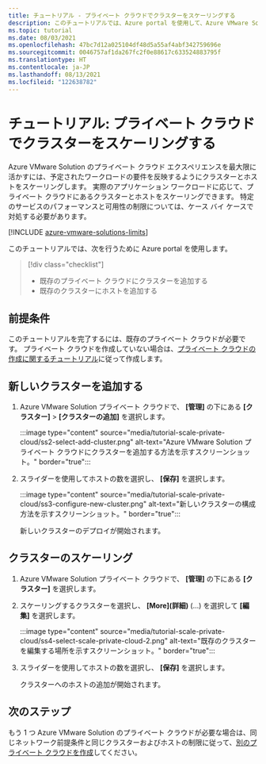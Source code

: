 ```yaml
---
title: チュートリアル - プライベート クラウドでクラスターをスケーリングする
description: このチュートリアルでは、Azure portal を使用して、Azure VMware Solution のプライベート クラウドをスケーリングします。
ms.topic: tutorial
ms.date: 08/03/2021
ms.openlocfilehash: 47bc7d12a025104df48d5a55af4abf342759696e
ms.sourcegitcommit: 0046757af1da267fc2f0e88617c633524883795f
ms.translationtype: HT
ms.contentlocale: ja-JP
ms.lasthandoff: 08/13/2021
ms.locfileid: "122638782"
---
```

# <a name="tutorial-scale-clusters-in-a-private-cloud"></a>チュートリアル: プライベート クラウドでクラスターをスケーリングする

Azure VMware Solution のプライベート クラウド エクスペリエンスを最大限に活かすには、予定されたワークロードの要件を反映するようにクラスターとホストをスケーリングします。 実際のアプリケーション ワークロードに応じて、プライベート クラウドにあるクラスターとホストをスケーリングできます。  特定のサービスのパフォーマンスと可用性の制限については、ケース バイ ケースで対処する必要があります。 

[!INCLUDE [azure-vmware-solutions-limits](includes/azure-vmware-solutions-limits.md)]

このチュートリアルでは、次を行うために Azure portal を使用します。

> [!div class="checklist"]
> * 既存のプライベート クラウドにクラスターを追加する
> * 既存のクラスターにホストを追加する

## <a name="prerequisites"></a>前提条件

このチュートリアルを完了するには、既存のプライベート クラウドが必要です。 プライベート クラウドを作成していない場合は、[プライベート クラウドの作成に関するチュートリアル](tutorial-create-private-cloud.md)に従って作成します。 

## <a name="add-a-new-cluster"></a>新しいクラスターを追加する

1. Azure VMware Solution プライベート クラウドで、 **[管理]** の下にある **[クラスター]**  >  **[クラスターの追加]** を選択します。

   :::image type="content" source="media/tutorial-scale-private-cloud/ss2-select-add-cluster.png" alt-text="Azure VMware Solution プライベート クラウドにクラスターを追加する方法を示すスクリーンショット。" border="true":::

1. スライダーを使用してホストの数を選択し、 **[保存]** を選択します。

   :::image type="content" source="media/tutorial-scale-private-cloud/ss3-configure-new-cluster.png" alt-text="新しいクラスターの構成方法を示すスクリーンショット。" border="true":::

   新しいクラスターのデプロイが開始されます。

## <a name="scale-a-cluster"></a>クラスターのスケーリング 

1. Azure VMware Solution プライベート クラウドで、 **[管理]** の下にある **[クラスター]** を選択します。

1. スケーリングするクラスターを選択し、 **[More]\(詳細\)** (...) を選択して **[編集]** を選択します。

   :::image type="content" source="media/tutorial-scale-private-cloud/ss4-select-scale-private-cloud-2.png" alt-text="既存のクラスターを編集する場所を示すスクリーンショット。" border="true":::

1. スライダーを使用してホストの数を選択し、 **[保存]** を選択します。

   クラスターへのホストの追加が開始されます。

## <a name="next-steps"></a>次のステップ

もう 1 つ Azure VMware Solution のプライベート クラウドが必要な場合は、同じネットワーク前提条件と同じクラスターおよびホストの制限に従って、[別のプライベート クラウドを作成](tutorial-create-private-cloud.md)してください。

<!-- LINKS - external-->

<!-- LINKS - internal -->

